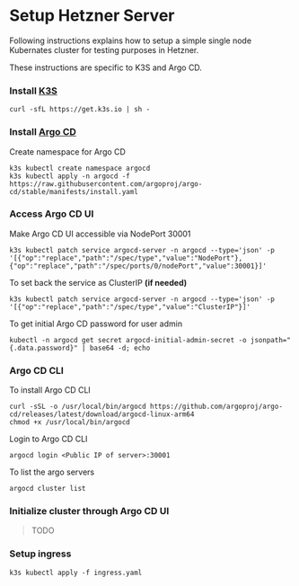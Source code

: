 # Setup Hetzner Server

Following instructions explains how to setup a simple single node Kubernates cluster for testing purposes in Hetzner.

These instructions are specific to K3S and Argo CD.

### Install [K3S](https://k3s.io)

```shell
curl -sfL https://get.k3s.io | sh -
```

### Install [Argo CD](https://argo-cd.readthedocs.io/en/stable/)

Create namespace for Argo CD

```shell
k3s kubectl create namespace argocd
k3s kubectl apply -n argocd -f https://raw.githubusercontent.com/argoproj/argo-cd/stable/manifests/install.yaml
```

### Access Argo CD UI

Make Argo CD UI accessible via NodePort 30001

```
k3s kubectl patch service argocd-server -n argocd --type='json' -p '[{"op":"replace","path":"/spec/type","value":"NodePort"},{"op":"replace","path":"/spec/ports/0/nodePort","value":30001}]'
```

To set back the service as ClusterIP **(if needed)**

```
k3s kubectl patch service argocd-server -n argocd --type='json' -p '[{"op":"replace","path":"/spec/type","value":"ClusterIP"}]'
```

To get initial Argo CD password for user admin

```
kubectl -n argocd get secret argocd-initial-admin-secret -o jsonpath="{.data.password}" | base64 -d; echo
```

### Argo CD CLI

To install Argo CD CLI

```
curl -sSL -o /usr/local/bin/argocd https://github.com/argoproj/argo-cd/releases/latest/download/argocd-linux-arm64
chmod +x /usr/local/bin/argocd
```

Login to Argo CD CLI

```
argocd login <Public IP of server>:30001
```

To list the argo servers

```
argocd cluster list
```

### Initialize cluster through Argo CD UI

> TODO

### Setup ingress

```
k3s kubectl apply -f ingress.yaml
```
